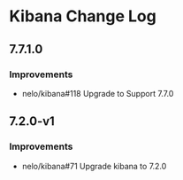 # Kibana Change Log

## 7.7.1.0

### Improvements

- nelo/kibana#118 Upgrade to Support 7.7.0

## 7.2.0-v1

### Improvements

- nelo/kibana#71 Upgrade kibana to 7.2.0

